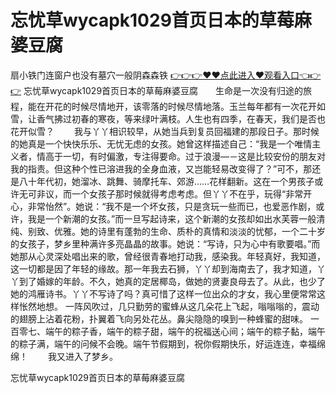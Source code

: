 # 忘忧草wycapk1029首页日本的草莓麻婆豆腐
扇小铁门连窗户也没有墓穴一般阴森森铁
<a href="https://github.com/getmal/fdwwt/issues/2">👉👉👉♥♥点此进入♥观看入口👈👉👉</a>
忘忧草wycapk1029首页日本的草莓麻婆豆腐　　生命是一次没有归途的旅程，能在开花的时候尽情地开，该零落的时候尽情地落。玉兰每年都有一次花开如雪，让香气拂过初春的寒夜，等来绿叶满枝。人生也有四季，在春天，我们是否也花开似雪？
　　我与丫丫相识较早，从她当兵到复员回福建的那段日子。那时候的她真是一个快快乐乐、无忧无虑的女孩。她曾这样描述自己：“我是一个唯情主义者，情高于一切，有时偏激，专注得要命。过于浪漫—－这是比较安份的朋友对我的指责。但这种个性已溶进我的全身血液，又岂能轻易改变得了？”可不，那还是八十年代初，她溜冰、跳舞、骑摩托车、郊游……花样翻新。这在一个男孩子或许无可非议，而一个女孩子那时候就得考虑考虑。但丫丫不在乎，玩得“非常开心，非常怡然”。她说：“我不是一个坏女孩，只是贪玩一些而已，也爱恶作剧，或许，我是一个新潮的女孩。”而一旦写起诗来，这个新潮的女孩却如出水芙蓉一般清纯、别致、优雅。她的诗里有蓬勃的生命、质朴的真情和淡淡的忧郁，一个二十岁的女孩子，梦乡里种满许多亮晶晶的故事。她说：“写诗，只为心中有歌要唱。”而她那从心灵深处唱出来的歌，曾经很青春地打动我，感染我。年轻真好，我知道，这一切都是因了年轻的缘故。那一年我去石狮，丫丫却到海南去了，我才知道，丫丫到了婚嫁的年龄。不久，她真的定居椰岛，做她的贤妻良母去了。从此，也少了她的鸿雁诗书。丫丫不写诗了吗？真可惜了这样一位出众的才女，我心里便常常这样怅然地想。
一阵风吹过，几只勤劳的蜜蜂从这几朵花上飞起，嗡嗡嗡的，震动的翅膀上沾着花粉，扑翼着飞向另处花丛。鼻尖隐隐的嗅到一种蜂蜜的甜味。
	一百零七、端午的粽子香，端午的粽子甜，端午的祝福送心间；端午的粽子黏，端午的粽子满，端午的问候不会晚。端午节假期到，祝你假期快乐，好运连连，幸福绵绵！
　　我又进入了梦乡。

忘忧草wycapk1029首页日本的草莓麻婆豆腐
